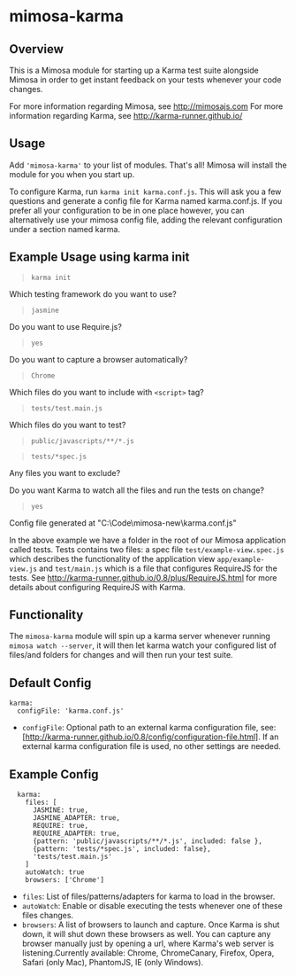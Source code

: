 mimosa-karma
===========

## Overview
This is a Mimosa module for starting up a Karma test suite alongside Mimosa in order to get instant feedback on your tests whenever your code changes. 

For more information regarding Mimosa, see http://mimosajs.com
For more information regarding Karma, see http://karma-runner.github.io/

## Usage

Add `'mimosa-karma'` to your list of modules.  That's all!  Mimosa will install the module for you when you start up.

To configure Karma, run `karma init karma.conf.js`. This will ask you a few questions and generate a config file for Karma named karma.conf.js. If you prefer all your configuration to be in one place however, you can alternatively use your mimosa config file, adding the relevant configuration under a section named karma.

## Example Usage using karma init


>`karma init`

Which testing framework do you want to use?
>`jasmine`

Do you want to use Require.js?
>`yes`

Do you want to capture a browser automatically?
>`Chrome`

Which files do you want to include with `<script>` tag?
>`tests/test.main.js`

Which files do you want to test?
>`public/javascripts/**/*.js`

>`tests/*spec.js`

Any files you want to exclude?
> 

Do you want Karma to watch all the files and run the tests on change?
>`yes`

Config file generated at "C:\Code\mimosa-new\karma.conf.js"


In the above example we have a folder in the root of our Mimosa application called tests. Tests contains two files: a spec file `test/example-view.spec.js` which describes the functionality of the application view `app/example-view.js` and `test/main.js` which is a file that configures RequireJS for the tests. See http://karma-runner.github.io/0.8/plus/RequireJS.html for more details about configuring RequireJS with Karma.

## Functionality

The `mimosa-karma` module will spin up a karma server whenever running `mimosa watch --server`, it will then let karma watch your configured list of files/and folders for changes and will then run your test suite.

## Default Config

```
karma:
  configFile: 'karma.conf.js'
```

* `configFile`: Optional path to an external karma configuration file, see: [http://karma-runner.github.io/0.8/config/configuration-file.html]. If an external karma configuration file is used, no other settings are needed.

## Example Config

```
  karma: 
    files: [
      JASMINE: true,
      JASMINE_ADAPTER: true,
      REQUIRE: true,
      REQUIRE_ADAPTER: true,
      {pattern: 'public/javascripts/**/*.js', included: false },
      {pattern: 'tests/*spec.js', included: false},
      'tests/test.main.js'
    ]
    autoWatch: true
    browsers: ['Chrome']
```

* `files`: List of files/patterns/adapters for karma to load in the browser.
* `autoWatch`: Enable or disable executing the tests whenever one of these files changes.
* `browsers`: A list of browsers to launch and capture. Once Karma is shut down, it will shut down these browsers as well. You can capture any browser manually just by opening a url, where Karma's web server is listening.Currently available: Chrome, ChromeCanary, Firefox, Opera, Safari (only Mac), PhantomJS, IE (only Windows).